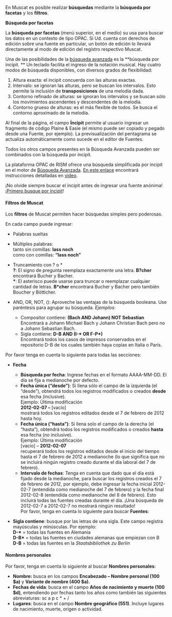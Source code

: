 En Muscat es posible realizar **búsquedas** mediante la **búsqueda por facetas** y los **filtros**.

**Búsqueda por facetas**

La **búsqueda por facetas** (menú superior, en el medio) su usa para buscar los datos en un contexto de tipo OPAC. Si Ud. cuenta con derechos de edición sobre una fuente en particular, un botón de edición lo llevará directamente al modo de edición del registro respectivo Muscat.

Una de las posibilidades de la [búsqueda avanzada](http://muscat.rism.info/advanced) es la  **búsqueda por íncipit. ** Un teclado facilita el ingreso de la notación musical. Hay cuatro modos de búsqueda disponibles, con diversos grados de flexibilidad:

1. Altura exacta: el íncipit concuerda con las alturas exactas.
2. Intervalo: se ignoran las alturas, pero se buscan los intervalos. Esto permite la inclusión de **transposiciones** de una melodía dada.
3. Contorno refinado de alturas: se ignoran los intervalos y se buscan sólo los movimientos ascendentes y descendentes de la melodía.
4. Contorno grueso de alturas: es el más flexible de todos. Se busca el contorno aproximado de la melodía.

Al final de la página, el campo **Íncipit** permite al usuario ingresar un fragmento de código Plaine & Easie (el mismo puede ser copiado y pegado desde una Fuente, por ejemplo). La previsualización del pentagrama se actualiza automáticamente como sucede en el editor de Fuentes.

Todos los otros campos presentes en la Búsqueda Avanzada pueden ser combinados con la búsqueda por íncipit.

La plataforma OPAC de RISM ofrece una búsqueda simplificada por íncipit en el motor de [Búsqueda Avanzada](https://opac.rism.info/index.php?id=3&L=0). [En este enlace](https://opac.rism.info/index.php?id=8&L=0#c38) encontrará instrucciones detalladas en [video](https://youtu.be/HgXFyiXZq5M).

¡No olvide siempre buscar el íncipit antes de ingresar una fuente anónima! ¡[Primero busque por íncipit](https://youtu.be/kKc0zzc8cbo)!

#### Filtros de Muscat

Los **filtros** de Muscat permiten hacer búsquedas simples pero poderosas.

En cada campo puede ingresar:

- Palabras sueltas
- Múltiples palabras:  
tanto sin comillas: **lass noch**    
como con comillas: **“lass noch”**  
- Truncamiento con ? o \*  
**?**: El signo de pregunta reemplaza exactamente una letra. **B?cher** encontrará Bucher y Bacher.   
**\***: El asterisco puede usarse para truncar o reemplazar cualquier cantidad de letras. **B\*cher** encontrará Bucher y Bacher pero también Boucher y Bötticher.
- AND, OR, NOT, (): Aproveche las ventajas de la búsqueda booleana. Use paréntesis para agrupar su búsqueda. _Ejemplos_:

  - Compositor contiene: **(Bach AND Johann) NOT Sebastian**  
Encontrará a Johann Michael Bach y Johann Christian Bach pero no a Johann Sebastian Bach.  
  - Sigla contiene: **D-B AND (I-\* OR F-P\*)**  
Encontrará todos los casos de impresos conservados en el repositorio D-B de los cuales también haya copias en Italia o París.  

Por favor tenga en cuenta lo siguiente para todas las secciones:

- **Fecha**

  - **Búsqueda por fecha**: Ingrese fechas en el formato AAAA-MM-DD. El día se fija a medianoche por defecto.
  - **Fecha única (“desde”)**: Si llena sólo el campo de la izquierda (el “desde”), obtendrá todos los registros modificados o creados **desde** esa fecha (inclusive).  
Ejemplo: Última modificación  
**2012-02-07 –** [vacío]  
mostrará todos los registros editados desde el 7 de febrero de 2012 hasta hoy.
  - **Fecha única (“hasta”)**: Si llena solo el campo de la derecha (el “hasta”), obtendrá todos los registros modificados o creados **hasta** esa fecha (_no_ inclusive).  
Ejemplo: Última modificación  
[vacío] – **2012-02-07**  
recuperará todos los registros editados desde el inicio del tiempo hasta el 7 de febrero de 2012 a medianoche (lo que significa que no se incluirá ningún registro creado durante el día laboral del 7 de febrero).  
  - **Intervalo de fechas**: Tenga en cuenta que dado que el día está fijado desde la medianoche, para buscar los registros creados el 7 de febrero de 2012, por ejemplo, debe ingresar la fecha inicial 2012-02-7 (entendida como medianoche del 7 de febrero) y la fecha final 2012-02-8 (entendida como medianoche del 8 de febrero). Esto incluirá todas las fuentes creadas durante el día. ¡Una búsqueda de 2012-02-7 a 2012-02-7 no mostrará ningún resultado!  
Por favor, tenga en cuenta lo siguiente para buscar **Fuentes**:
- **Sigla contiene**: busque por las letras de una sigla. Este campo registra mayúsculas y minúsculas. Por ejemplo:  
**D-\*** = todas las fuentes en Alemania  
**D-B\*** = todas las fuentes en ciudades alemanas que empiezan con B  
**D-B** = todas las fuentes en la _Staatsbibliothek zu Berlin_  

#### Nombres personales

Por favor, tenga en cuenta lo siguiente al buscar **Nombres personales**:

- **Nombre:** busca en los campos **Encabezado – Nombre personal (100 $a)** y **Variante de nombre (400 $a).**
- **Fechas de vida**: busca en el campo **Años de nacimiento y muerte (100 $d)**, entendiendo por fechas tanto los años como también las siguientes abreviaturas: sc a p c \* + /
- **Lugares**: busca en el campo **Nombre geográfico (551)**. Incluye lugares de nacimiento, muerte, origen o actividad.
